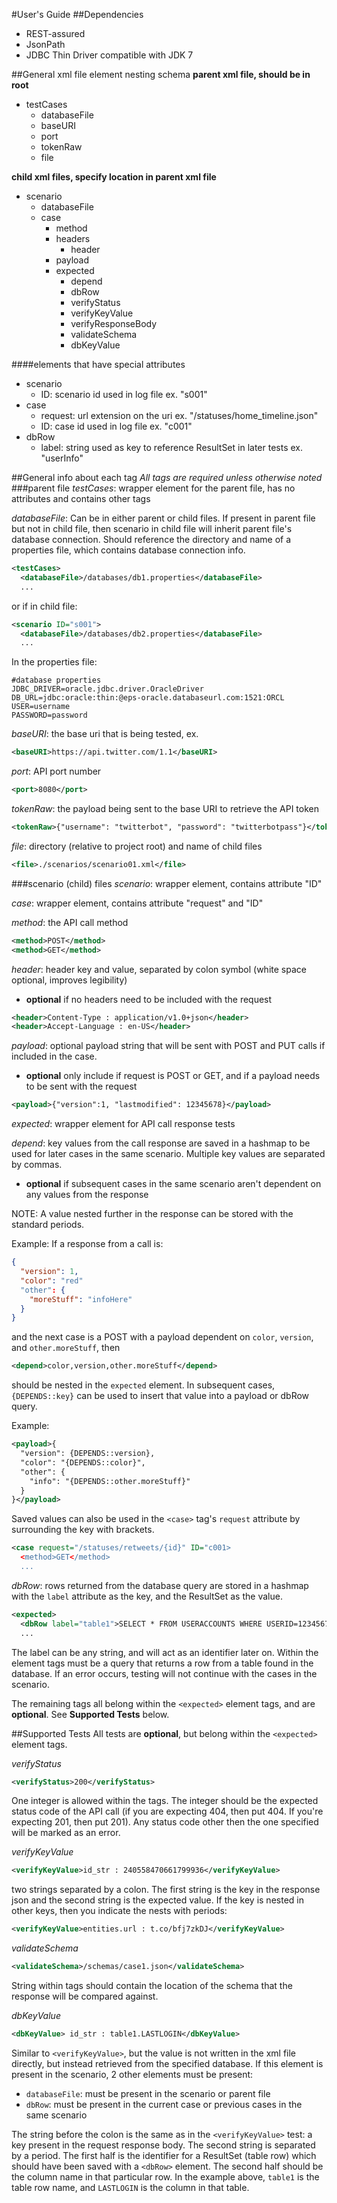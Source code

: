 #User's Guide
##Dependencies
- REST-assured
- JsonPath
- JDBC Thin Driver compatible with JDK 7

##General xml file element nesting schema
**parent xml file, should be in root**

- testCases
  - databaseFile
  - baseURI
  - port
  - tokenRaw
  - file

**child xml files, specify location in parent xml file**

- scenario
  - databaseFile
  - case
    - method
    - headers
      - header
    - payload
    - expected
      - depend
      - dbRow
      - verifyStatus
      - verifyKeyValue
      - verifyResponseBody
      - validateSchema
      - dbKeyValue

####elements that have special attributes

- scenario
  - ID: scenario id used in log file ex. "s001"
- case
  - request: url extension on the uri ex. "/statuses/home_timeline.json"
  - ID: case id used in log file ex. "c001"
- dbRow
  - label: string used as key to reference ResultSet in later tests ex. "userInfo"

##General info about each tag
*All tags are required unless otherwise noted*
###parent file
*testCases*: wrapper element for the parent file, has no attributes and contains other tags

*databaseFile*: Can be in either parent or child files. If present in parent file but not in child file, then scenario in child file will inherit parent file's database connection. Should reference the directory and name of a properties file, which contains database connection info.

```XML
<testCases>
  <databaseFile>/databases/db1.properties</databaseFile>
  ...
```

or if in child file:

```XML
<scenario ID="s001">
  <databaseFile>/databases/db2.properties</databaseFile>
  ...
```

In the properties file:
```properties
#database properties
JDBC_DRIVER=oracle.jdbc.driver.OracleDriver
DB_URL=jdbc:oracle:thin:@eps-oracle.databaseurl.com:1521:ORCL
USER=username
PASSWORD=password
```

*baseURI*: the base uri that is being tested, ex.

```XML
<baseURI>https://api.twitter.com/1.1</baseURI>
```

*port*: API port number

```XML
<port>8080</port>
```

*tokenRaw*: the payload being sent to the base URI to retrieve the API token

```XML
<tokenRaw>{"username": "twitterbot", "password": "twitterbotpass"}</tokenRaw>
```

*file*: directory (relative to project root) and name of child files

```XML
<file>./scenarios/scenario01.xml</file>
```

###scenario (child) files
*scenario*: wrapper element, contains attribute "ID"

*case*: wrapper element, contains attribute "request" and "ID"

*method*: the API call method

```XML
<method>POST</method>
<method>GET</method>
```

*header*: header key and value, separated by colon symbol (white space optional, improves legibility)
- **optional** if no headers need to be included with the request

```XML
<header>Content-Type : application/v1.0+json</header>
<header>Accept-Language : en-US</header>
```

*payload*: optional payload string that will be sent with POST and PUT calls if included in the case.
- **optional** only include if request is POST or GET, and if a payload needs to be sent with the request

```XML
<payload>{"version":1, "lastmodified": 12345678}</payload>
```

*expected*: wrapper element for API call response tests

*depend*: key values from the call response are saved in a hashmap to be used for later cases in the same scenario. Multiple key values are separated by commas.
- **optional** if subsequent cases in the same scenario aren't dependent on any values from the response

NOTE: A value nested further in the response can be stored with the standard periods.

Example: If a response from a call is: 

```json
{
  "version": 1,
  "color": "red"
  "other": {
    "moreStuff": "infoHere"
  }
}
```

and the next case is a POST with a payload dependent on `color`, `version`, and `other.moreStuff`, then

```XML
<depend>color,version,other.moreStuff</depend>
```

should be nested in the `expected` element. In subsequent cases, `{DEPENDS::key}` can be used to insert that value into a payload or dbRow query.

Example:

```XML
<payload>{
  "version": {DEPENDS::version},
  "color": "{DEPENDS::color}",
  "other": {
    "info": "{DEPENDS::other.moreStuff}"
  }
}</payload>
```

Saved values can also be used in the `<case>` tag's `request` attribute by surrounding the key with brackets.

```XML
<case request="/statuses/retweets/{id}" ID="c001>
  <method>GET</method>
  ...
```

*dbRow*: rows returned from the database query are stored in a hashmap with the `label` attribute as the key, and the ResultSet as the value.

```XML
<expected>
  <dbRow label="table1">SELECT * FROM USERACCOUNTS WHERE USERID=12345678</dbRow>
  ...
```

The label can be any string, and will act as an identifier later on. Within the element tags must be a query that returns a row from a table found in the database. If an error occurs, testing will not continue with the cases in the scenario.

The remaining tags all belong within the `<expected>` element tags, and are **optional**. See **Supported Tests** below.

##Supported Tests
All tests are **optional**, but belong within the `<expected>` element tags.

*verifyStatus*
```XML
<verifyStatus>200</verifyStatus>
```

One integer is allowed within the tags. The integer should be the expected status code of the API call (if you are expecting 404, then put 404. If you're expecting 201, then put 201). Any status code other then the one specified will be marked as an error.

*verifyKeyValue*
```XML
<verifyKeyValue>id_str : 240558470661799936</verifyKeyValue>
```

two strings separated by a colon. The first string is the key in the response json and the second string is the expected value. If the key is nested in other keys, then you indicate the nests with periods:

```XML
<verifyKeyValue>entities.url : t.co/bfj7zkDJ</verifyKeyValue>
```
*validateSchema*
```XML
<validateSchema>/schemas/case1.json</validateSchema>
```

String within tags should contain the location of the schema that the response will be compared against.

*dbKeyValue*
```XML
<dbKeyValue> id_str : table1.LASTLOGIN</dbKeyValue>
```

Similar to `<verifyKeyValue>`, but the value is not written in the xml file directly, but instead retrieved from the specified database. If this element is present in the scenario, 2 other elements must be present:
- `databaseFile`: must be present in the scenario or parent file
- `dbRow`: must be present in the current case or previous cases in the same scenario

The string before the colon is the same as in the `<verifyKeyValue>` test: a key present in the request response body. The second string is separated by a period. The first half is the identifier for a ResultSet (table row) which should have been saved with a `<dbRow>` element. The second half should be the column name in that particular row. In the example above, `table1` is the table row name, and `LASTLOGIN` is the column in that table.
